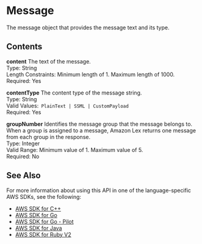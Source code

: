 # Message<a name="API_Message"></a>

The message object that provides the message text and its type\.

## Contents<a name="API_Message_Contents"></a>

 **content**   <a name="lex-Type-Message-content"></a>
The text of the message\.  
Type: String  
Length Constraints: Minimum length of 1\. Maximum length of 1000\.  
Required: Yes

 **contentType**   <a name="lex-Type-Message-contentType"></a>
The content type of the message string\.  
Type: String  
Valid Values:` PlainText | SSML | CustomPayload`   
Required: Yes

 **groupNumber**   <a name="lex-Type-Message-groupNumber"></a>
Identifies the message group that the message belongs to\. When a group is assigned to a message, Amazon Lex returns one message from each group in the response\.  
Type: Integer  
Valid Range: Minimum value of 1\. Maximum value of 5\.  
Required: No

## See Also<a name="API_Message_SeeAlso"></a>

For more information about using this API in one of the language\-specific AWS SDKs, see the following:
+  [AWS SDK for C\+\+](https://docs.aws.amazon.com/goto/SdkForCpp/lex-models-2017-04-19/Message) 
+  [AWS SDK for Go](https://docs.aws.amazon.com/goto/SdkForGoV1/lex-models-2017-04-19/Message) 
+  [AWS SDK for Go \- Pilot](https://docs.aws.amazon.com/goto/SdkForGoPilot/lex-models-2017-04-19/Message) 
+  [AWS SDK for Java](https://docs.aws.amazon.com/goto/SdkForJava/lex-models-2017-04-19/Message) 
+  [AWS SDK for Ruby V2](https://docs.aws.amazon.com/goto/SdkForRubyV2/lex-models-2017-04-19/Message) 